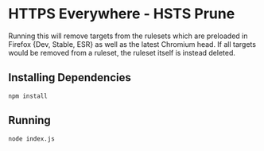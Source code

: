# HTTPS Everywhere - HSTS Prune

Running this will remove targets from the rulesets which are preloaded in Firefox {Dev, Stable, ESR} as well as the latest Chromium head.  If all targets would be removed from a ruleset, the ruleset itself is instead deleted.

## Installing Dependencies

    npm install

## Running

    node index.js
